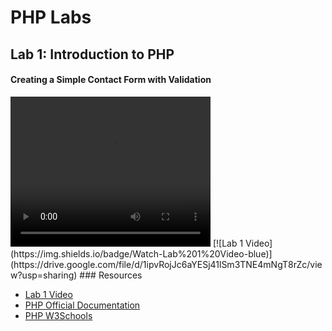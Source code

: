 # PHP Labs

## Lab 1: Introduction to PHP

#### Creating a Simple Contact Form with Validation

<video width="320" height="240" controls>
  <source src="https://drive.google.com/uc?id=1ipvRojJc6aYESj41lSm3TNE4mNgT8rZc" type="video/mp4">
  Your browser does not support the video tag.
</video>
  [![Lab 1 Video](https://img.shields.io/badge/Watch-Lab%201%20Video-blue)](https://drive.google.com/file/d/1ipvRojJc6aYESj41lSm3TNE4mNgT8rZc/view?usp=sharing)
### Resources

- [Lab 1 Video](https://drive.google.com/file/d/1ipvRojJc6aYESj41lSm3TNE4mNgT8rZc/view?usp=sharing)
- [PHP Official Documentation](https://www.php.net/docs.php)
- [PHP W3Schools](https://www.w3schools.com/php/default.asp)
